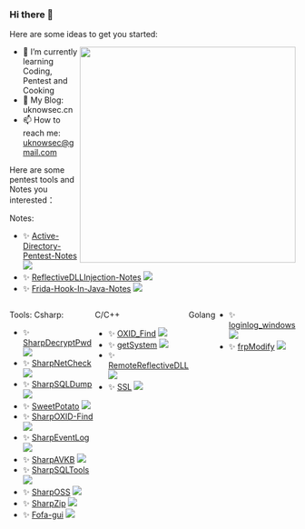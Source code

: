 ### Hi there 👋

<!--
**uknowsec/uknowsec** is a ✨ _special_ ✨ repository because its `README.md` (this file) appears on your GitHub profile.
-->
Here are some ideas to get you started:

<img align='right' src="https://github-readme-stats.vercel.app/api?username=uknowsec&show_icons=true&theme=radical" width="380">

- 🌱 I’m currently learning Coding, Pentest and Cooking
- 👀 My Blog: uknowsec.cn
- 📫 How to reach me: uknowsec@gmail.com

Here are some pentest tools and Notes you interested：

Notes:
- ✨ [Active-Directory-Pentest-Notes](https://github.com/uknowsec/Active-Directory-Pentest-Notes)   ![](https://img.shields.io/github/stars/uknowsec/Active-Directory-Pentest-Notes)
- ✨ [ReflectiveDLLInjection-Notes](https://github.com/uknowsec/ReflectiveDLLInjection-Notes)   ![](https://img.shields.io/github/stars/uknowsec/ReflectiveDLLInjection-Notes)
- ✨ [Frida-Hook-In-Java-Notes](https://github.com/uknowsec/Frida-Hook-In-Java-Notes)   ![](https://img.shields.io/github/stars/uknowsec/Frida-Hook-In-Java-Notes)
     
<body>
<main style="width: 100%;display: flex">
<div style="width: 400px;">
<p>Tools:
 Csharp:</p>
<ul>
<li>✨ <a href='https://github.com/uknowsec/SharpDecryptPwd'>SharpDecryptPwd</a>   <img src="https://img.shields.io/github/stars/uknowsec/SharpDecryptPwd" referrerpolicy="no-referrer"></li>
<li>✨ <a href='https://github.com/uknowsec/SharpNetCheck'>SharpNetCheck</a>   <img src="https://img.shields.io/github/stars/uknowsec/SharpNetCheck" referrerpolicy="no-referrer"></li>
<li>✨ <a href='https://github.com/uknowsec/SharpSQLDump'>SharpSQLDump</a>   <img src="https://img.shields.io/github/stars/uknowsec/SharpSQLDump" referrerpolicy="no-referrer"></li>
<li>✨ <a href='https://github.com/uknowsec/SweetPotato'>SweetPotato</a>   <img src="https://img.shields.io/github/stars/uknowsec/SweetPotato" referrerpolicy="no-referrer"></li>
<li>✨ <a href='https://github.com/uknowsec/SharpOXID-Find'>SharpOXID-Find</a>   <img src="https://img.shields.io/github/stars/uknowsec/SharpOXID-Find" referrerpolicy="no-referrer"></li>
<li>✨ <a href='https://github.com/uknowsec/SharpEventLog'>SharpEventLog</a>   <img src="https://img.shields.io/github/stars/uknowsec/SharpEventLog" referrerpolicy="no-referrer"></li>
<li>✨ <a href='https://github.com/uknowsec/SharpAVKB'>SharpAVKB</a>   <img src="https://img.shields.io/github/stars/uknowsec/SharpAVKB" referrerpolicy="no-referrer"></li>
<li>✨ <a href='https://github.com/uknowsec/SharpSQLTools'>SharpSQLTools</a>   <img src="https://img.shields.io/github/stars/uknowsec/SharpSQLTools" referrerpolicy="no-referrer"></li>
<li>✨ <a href='https://github.com/uknowsec/SharpOSS'>SharpOSS</a>   <img src="https://img.shields.io/github/stars/uknowsec/SharpOSS" referrerpolicy="no-referrer"></li>
<li>✨ <a href='https://github.com/uknowsec/SharpZip'>SharpZip</a>   <img src="https://img.shields.io/github/stars/uknowsec/SharpZip" referrerpolicy="no-referrer"></li>
<li>✨ <a href='https://github.com/uknowsec/Fofa-gui'>Fofa-gui</a>   <img src="https://img.shields.io/github/stars/uknowsec/Fofa-gui" referrerpolicy="no-referrer"></li>

</ul>
<p>&nbsp;</p>
</div>
<div style="width: 400px;">
<p> C/C++</p>
<ul>
<li>✨ <a href='https://github.com/uknowsec/OXID_Find'>OXID_Find</a>   <img src="https://img.shields.io/github/stars/uknowsec/OXID_Find" referrerpolicy="no-referrer"></li>
<li>✨ <a href='https://github.com/uknowsec/getSystem'>getSystem</a>   <img src="https://img.shields.io/github/stars/uknowsec/getSystem" referrerpolicy="no-referrer"></li>
<li>✨ <a href='https://github.com/uknowsec/RemoteReflectiveDLL'>RemoteReflectiveDLL</a>   <img src="https://img.shields.io/github/stars/uknowsec/RemoteReflectiveDLL" referrerpolicy="no-referrer"></li>
<li>✨ <a href='https://github.com/uknowsec/SSL'>SSL</a>   <img src="https://img.shields.io/github/stars/uknowsec/SSL" referrerpolicy="no-referrer"></li>
</div>
</ul>
<p> Golang</p>
<ul>
<li>✨ <a href='https://github.com/uknowsec/loginlog_windows'>loginlog_windows</a>   <img src="https://img.shields.io/github/stars/uknowsec/loginlog_windows" referrerpolicy="no-referrer"></li>
<li>✨ <a href='https://github.com/uknowsec/frpModify'>frpModify</a>   <img src="https://img.shields.io/github/stars/uknowsec/frpModify" referrerpolicy="no-referrer"></li>

</ul>
</main>
</body>
